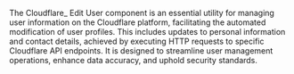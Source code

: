 The Cloudflare_ Edit User component is an essential utility for managing user information on the Cloudflare platform, facilitating the automated modification of user profiles. This includes updates to personal information and contact details, achieved by executing HTTP requests to specific Cloudflare API endpoints. It is designed to streamline user management operations, enhance data accuracy, and uphold security standards.
